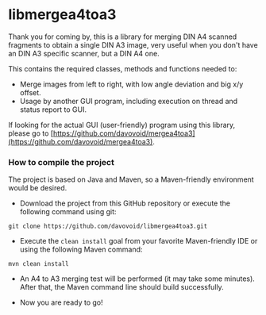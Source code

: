 # libmergea4toa3

Thank you for coming by, this is a library for merging DIN A4 scanned fragments to obtain a single DIN A3 image, very useful when you don't have an DIN A3 specific scanner, but a DIN A4 one.

This contains the required classes, methods and functions needed to:

 * Merge images from left to right, with low angle deviation and big x/y offset.
 * Usage by another GUI program, including execution on thread and status report to GUI.
 
If looking for the actual GUI (user-friendly) program using this library, please go to [https://github.com/davovoid/mergea4toa3](https://github.com/davovoid/mergea4toa3).

### How to compile the project

The project is based on Java and Maven, so a Maven-friendly environment would be desired.

* Download the project from this GitHub repository or execute the following command using git:

```
git clone https://github.com/davovoid/libmergea4toa3.git
```

* Execute the `clean install` goal from your favorite Maven-friendly IDE or using the following Maven command:

```
mvn clean install
```

* An A4 to A3 merging test will be performed (it may take some minutes). After that, the Maven command line should build successfully.

* Now you are ready to go!